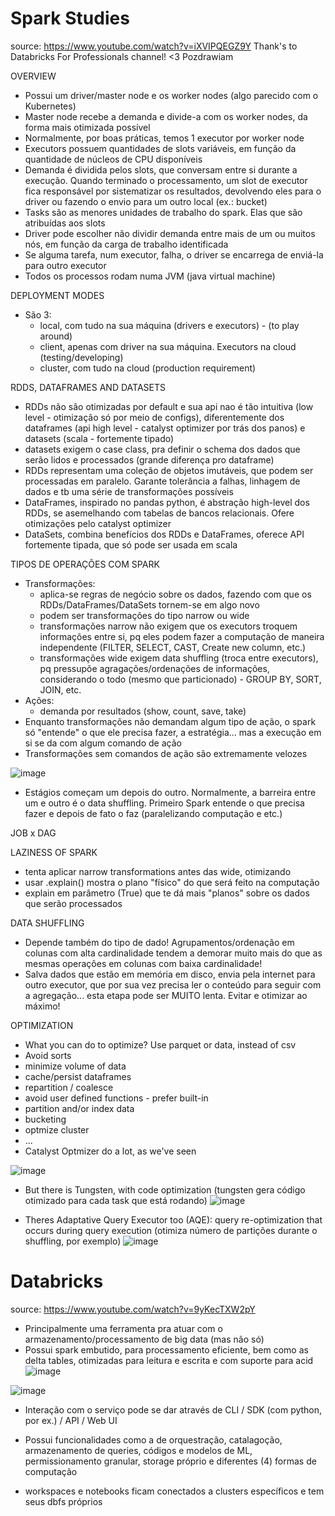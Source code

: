 # Spark Studies

source: https://www.youtube.com/watch?v=iXVIPQEGZ9Y 
Thank's to Databricks For Professionals channel! <3 Pozdrawiam


OVERVIEW
- Possui um driver/master node e os worker nodes (algo parecido com o Kubernetes)
- Master node recebe a demanda e divide-a com os worker nodes, da forma mais otimizada possível
- Normalmente, por boas práticas, temos 1 executor por worker node
- Executors possuem quantidades de slots variáveis, em função da quantidade de núcleos de CPU disponíveis
- Demanda é dividida pelos slots, que conversam entre si durante a execução. Quando terminado o processamento, um slot de executor fica responsável por sistematizar os resultados, devolvendo eles para o driver ou fazendo o envio para um outro local (ex.: bucket)
- Tasks são as menores unidades de trabalho do spark. Elas que são atribuídas aos slots
- Driver pode escolher não dividir demanda entre mais de um ou muitos nós, em função da carga de trabalho identificada
- Se alguma tarefa, num executor, falha, o driver se encarrega de enviá-la para outro executor
- Todos os processos rodam numa JVM (java virtual machine)


DEPLOYMENT MODES
- São 3:
  - local, com tudo na sua máquina (drivers e executors) - (to play around)
  - client, apenas com driver na sua máquina. Executors na cloud (testing/developing)
  - cluster, com tudo na cloud (production requirement)
 

RDDS, DATAFRAMES AND DATASETS
- RDDs não são otimizadas por default e sua api nao é tão intuitiva (low level - otimização só por meio de configs), diferentemente dos dataframes (api high level - catalyst optimizer por trás dos panos) e datasets (scala - fortemente tipado)
- datasets exigem o case class, pra definir o schema dos dados que serão lidos e processados (grande diferença pro dataframe)
- RDDs representam uma coleção de objetos imutáveis, que podem ser processadas em paralelo. Garante tolerância a falhas, linhagem de dados e tb uma série de transformações possíveis
- DataFrames, inspirado no pandas python, é abstração high-level dos RDDs, se asemelhando com tabelas de bancos relacionais. Ofere otimizações pelo catalyst optimizer
- DataSets, combina benefícios dos RDDs e DataFrames, oferece API fortemente tipada, que só pode ser usada em scala

TIPOS DE OPERAÇÕES COM SPARK
- Transformações:
  - aplica-se regras de negócio sobre os dados, fazendo com que os RDDs/DataFrames/DataSets tornem-se em algo novo
  - podem ser transformações do tipo narrow ou wide
  - transformações narrow não exigem que os executors troquem informações entre si, pq eles podem fazer a computação de maneira independente (FILTER, SELECT, CAST, Create new column, etc.)
  - transformações wide exigem data shuffling (troca entre executors), pq pressupõe agragações/ordenações de informações, considerando o todo (mesmo que particionado) -  GROUP BY, SORT, JOIN, etc. 
- Ações:
  - demanda por resultados (show, count, save, take)
- Enquanto transformações não demandam algum tipo de ação, o spark só "entende" o que ele precisa fazer, a estratégia... mas a execução em si se da com algum comando de ação
- Transformações sem comandos de ação são extremamente velozes

![image](https://github.com/user-attachments/assets/30e86509-5b9e-42e2-b40d-b7aa4f10cd5b)

- Estágios começam um depois do outro. Normalmente, a barreira entre um e outro é o data shuffling. Primeiro Spark entende o que precisa fazer e depois de fato o faz (paralelizando computação e etc.)

JOB x DAG

LAZINESS OF SPARK
- tenta aplicar narrow transformations antes das wide, otimizando
- usar .explain() mostra o plano "físico" do que será feito na computação
- explain em parâmetro (True) que te dá mais "planos" sobre os dados que serão processados


DATA SHUFFLING
- Depende também do tipo de dado! Agrupamentos/ordenação em colunas com alta cardinalidade tendem a demorar muito mais do que as mesmas operações em colunas com baixa cardinalidade!
- Salva dados que estão em memória em disco, envia pela internet para outro executor, que por sua vez precisa ler o conteúdo para seguir com a agregação... esta etapa pode ser MUITO lenta. Evitar e otimizar ao máximo!


OPTIMIZATION
- What you can do to optimize? Use parquet or data, instead of csv
- Avoid sorts
- minimize volume of data
- cache/persist dataframes
- repartition / coalesce
- avoid user defined functions - prefer built-in
- partition and/or index data
- bucketing
- optmize cluster
- ...
- Catalyst Optmizer do a lot, as we've seen

![image](https://github.com/user-attachments/assets/64fc331c-7eba-40e8-a4fb-7a635950ba7d)



- But there is Tungsten, with code optimization (tungsten gera código otimizado para cada task que está rodando)
![image](https://github.com/user-attachments/assets/5493dcf8-a612-4168-98fc-4bce1fe523fb)

- Theres Adaptative Query Executor too (AQE): query re-optimization that occurs during query execution (otimiza número de partições durante o shuffling, por exemplo)
![image](https://github.com/user-attachments/assets/e9b59212-9d75-4a71-8bdf-683ecef0a6a0)


# Databricks
source: https://www.youtube.com/watch?v=9yKecTXW2pY

- Principalmente uma ferramenta pra atuar com o armazenamento/processamento de big data (mas não só)
- Possui spark embutido, para processamento eficiente, bem como as delta tables, otimizadas para leitura e escrita e com suporte para acid
![image](https://github.com/user-attachments/assets/09d17c20-30bd-4d7d-81bf-bbf39a2354d7)


![image](https://github.com/user-attachments/assets/9a43455b-38be-42da-aa5e-22b48e1c47ce)
- Interação com o serviço pode se dar através de CLI / SDK (com python, por ex.) / API / Web UI
- Possui funcionalidades como a de orquestração, catalagoção, armazenamento de queries, códigos e modelos de ML, permissionamento granular, storage próprio e diferentes (4) formas de computação

- workspaces e notebooks ficam conectados a clusters específicos e tem seus dbfs próprios
